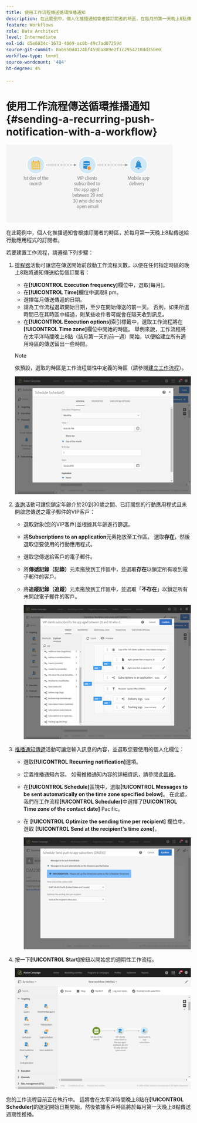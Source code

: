 ```yaml
---
title: 使用工作流程傳送循環推播通知
description: 在此範例中，個人化推播通知會根據訂閱者的時區，在每月的第一天晚上8點傳送給行動應用程式
feature: Workflows
role: Data Architect
level: Intermediate
exl-id: d5e6034c-3673-4069-ac0b-49c7ad07259d
source-git-commit: 0ab950d4124bf459ba889e2f1c2954210dd350e0
workflow-type: tm+mt
source-wordcount: '484'
ht-degree: 4%

---
```


# 使用工作流程傳送循環推播通知 {#sending-a-recurring-push-notification-with-a-workflow}

![](assets/wkf_push_example_1.png)

在此範例中，個人化推播通知會根據訂閱者的時區，於每月第一天晚上8點傳送給行動應用程式的訂閱者。

若要建置工作流程，請遵循下列步驟：

1. [排程器](../../automating/using/scheduler.md)活動可讓您在傳送開始前啟動工作流程天數，以便在任何指定時區的晚上8點將通知傳送給每個訂閱者：

   * 在&#x200B;**[!UICONTROL Execution frequency]**&#x200B;欄位中，選取[每月]。
   * 在&#x200B;**[!UICONTROL Time]**&#x200B;欄位中選取8 pm。
   * 選擇每月傳送傳遞的日期。
   * 請為工作流程選取開始日期，至少在開始傳送的前一天。 否則，如果所選時間已在其時區中經過，則某些收件者可能會在隔天收到訊息。
   * 在&#x200B;**[!UICONTROL Execution options]**&#x200B;索引標籤中，選取工作流程將在&#x200B;**[!UICONTROL Time zone]**&#x200B;欄位中開始的時區。 舉例來說，工作流程將在太平洋時間晚上8點（該月第一天的前一週）開始，以便給建立所有適用時區的傳送留出一些時間。

   >[!NOTE]
   >
   >依預設，選取的時區是工作流程屬性中定義的時區（請參閱[建立工作流程](../../automating/using/building-a-workflow.md)）。

   ![](assets/wkf_push_example_5.png)

1. [查詢](../../automating/using/query.md)活動可讓您鎖定年齡介於20到30歲之間、已訂閱您的行動應用程式且未開啟您傳送之電子郵件的VIP客戶：

   * 選取對象(您的VIP客戶)並根據其年齡進行篩選。
   * 將&#x200B;**Subscriptions to an application**&#x200B;元素拖放至工作區。 選取&#x200B;**存在**，然後選取您要使用的行動應用程式。
   * 選取您傳送給客戶的電子郵件。
   * 將&#x200B;**傳遞記錄（記錄）**&#x200B;元素拖放到工作區中，並選取&#x200B;**存在**&#x200B;以鎖定所有收到電子郵件的客戶。
   * 將&#x200B;**追蹤記錄（追蹤）**&#x200B;元素拖放到工作區中，並選取「**不存在**」以鎖定所有未開啟電子郵件的客戶。

     ![](assets/wkf_push_example_2.png)

1. [推播通知傳遞](../../automating/using/push-notification-delivery.md)活動可讓您輸入訊息的內容，並選取您要使用的個人化欄位：

   * 選取&#x200B;**[!UICONTROL Recurring notification]**&#x200B;選項。
   * 定義推播通知內容。 如需推播通知內容的詳細資訊，請參閱此[區段](../../channels/using/preparing-and-sending-a-push-notification.md)。
   * 在&#x200B;**[!UICONTROL Schedule]**&#x200B;區塊中，選取&#x200B;**[!UICONTROL Messages to be sent automatically on the time zone specified below]**。 在此處，我們在工作流程&#x200B;**[!UICONTROL Scheduler]**&#x200B;中選擇了&#x200B;**[!UICONTROL Time zone of the contact date]** Pacific。
   * 在 **[!UICONTROL Optimize the sending time per recipient]** 欄位中，選取 **[!UICONTROL Send at the recipient's time zone]**。

     ![](assets/wkf_push_example_4.png)

1. 按一下&#x200B;**[!UICONTROL Start]**&#x200B;按鈕以開始您的週期性工作流程。

   ![](assets/wkf_push_example_3.png)

您的工作流程目前正在執行中。 這將會在太平洋時間晚上8點在&#x200B;**[!UICONTROL Scheduler]**&#x200B;的選定開始日期開始，然後依據客戶時區將於每月第一天晚上8點傳送週期性推播。
